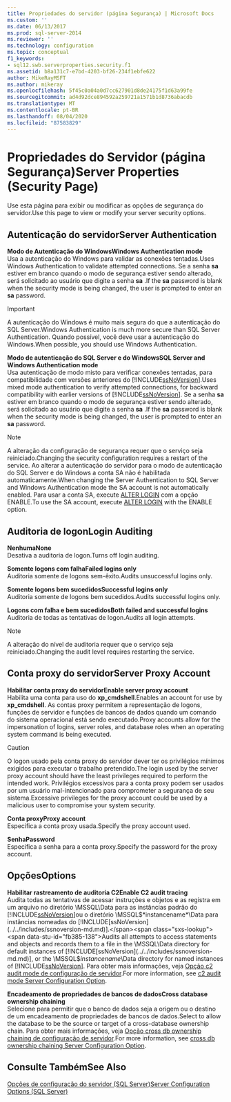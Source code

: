 ```yaml
---
title: Propriedades do servidor (página Segurança) | Microsoft Docs
ms.custom: ''
ms.date: 06/13/2017
ms.prod: sql-server-2014
ms.reviewer: ''
ms.technology: configuration
ms.topic: conceptual
f1_keywords:
- sql12.swb.serverproperties.security.f1
ms.assetid: b8a131c7-e7bd-4203-bf26-234f1ebfe622
author: MikeRayMSFT
ms.author: mikeray
ms.openlocfilehash: 5f45c0a04a0d7cc627901d8de24175f1d63a99fe
ms.sourcegitcommit: ad4d92dce894592a259721a1571b1d8736abacdb
ms.translationtype: MT
ms.contentlocale: pt-BR
ms.lasthandoff: 08/04/2020
ms.locfileid: "87583829"
---
```

# <a name="server-properties-security-page"></a><span data-ttu-id="fb385-102">Propriedades do Servidor (página Segurança)</span><span class="sxs-lookup"><span data-stu-id="fb385-102">Server Properties (Security Page)</span></span>
  <span data-ttu-id="fb385-103">Use esta página para exibir ou modificar as opções de segurança do servidor.</span><span class="sxs-lookup"><span data-stu-id="fb385-103">Use this page to view or modify your server security options.</span></span>  
  
## <a name="server-authentication"></a><span data-ttu-id="fb385-104">Autenticação do servidor</span><span class="sxs-lookup"><span data-stu-id="fb385-104">Server Authentication</span></span>  
 <span data-ttu-id="fb385-105">**Modo de Autenticação do Windows**</span><span class="sxs-lookup"><span data-stu-id="fb385-105">**Windows Authentication mode**</span></span>  
 <span data-ttu-id="fb385-106">Usa a autenticação do Windows para validar as conexões tentadas.</span><span class="sxs-lookup"><span data-stu-id="fb385-106">Uses Windows Authentication to validate attempted connections.</span></span> <span data-ttu-id="fb385-107">Se a senha **sa** estiver em branco quando o modo de segurança estiver sendo alterado, será solicitado ao usuário que digite a senha **sa** .</span><span class="sxs-lookup"><span data-stu-id="fb385-107">If the **sa** password is blank when the security mode is being changed, the user is prompted to enter an **sa** password.</span></span>  
  
> [!IMPORTANT]  
>  <span data-ttu-id="fb385-108">A autenticação do Windows é muito mais segura do que a autenticação do SQL Server.</span><span class="sxs-lookup"><span data-stu-id="fb385-108">Windows Authentication is much more secure than SQL Server Authentication.</span></span> <span data-ttu-id="fb385-109">Quando possível, você deve usar a autenticação do Windows.</span><span class="sxs-lookup"><span data-stu-id="fb385-109">When possible, you should use Windows Authentication.</span></span>  
  
 <span data-ttu-id="fb385-110">**Modo de autenticação do SQL Server e do Windows**</span><span class="sxs-lookup"><span data-stu-id="fb385-110">**SQL Server and Windows Authentication mode**</span></span>  
 <span data-ttu-id="fb385-111">Usa autenticação de modo misto para verificar conexões tentadas, para compatibilidade com versões anteriores do [!INCLUDE[ssNoVersion](../../includes/ssnoversion-md.md)].</span><span class="sxs-lookup"><span data-stu-id="fb385-111">Uses mixed mode authentication to verify attempted connections, for backward compatibility with earlier versions of [!INCLUDE[ssNoVersion](../../includes/ssnoversion-md.md)].</span></span> <span data-ttu-id="fb385-112">Se a senha **sa** estiver em branco quando o modo de segurança estiver sendo alterado, será solicitado ao usuário que digite a senha **sa** .</span><span class="sxs-lookup"><span data-stu-id="fb385-112">If the **sa** password is blank when the security mode is being changed, the user is prompted to enter an **sa** password.</span></span>  
  
> [!NOTE]  
>  <span data-ttu-id="fb385-113">A alteração da configuração de segurança requer que o serviço seja reiniciado.</span><span class="sxs-lookup"><span data-stu-id="fb385-113">Changing the security configuration requires a restart of the service.</span></span> <span data-ttu-id="fb385-114">Ao alterar a autenticação do servidor para o modo de autenticação do SQL Server e do Windows a conta SA não é habilitada automaticamente.</span><span class="sxs-lookup"><span data-stu-id="fb385-114">When changing the Server Authentication to SQL Server and Windows Authentication mode the SA account is not automatically enabled.</span></span> <span data-ttu-id="fb385-115">Para usar a conta SA, execute [ALTER LOGIN](/sql/t-sql/statements/alter-login-transact-sql) com a opção ENABLE.</span><span class="sxs-lookup"><span data-stu-id="fb385-115">To use the SA account, execute [ALTER LOGIN](/sql/t-sql/statements/alter-login-transact-sql) with the ENABLE option.</span></span>  
  
## <a name="login-auditing"></a><span data-ttu-id="fb385-116">Auditoria de logon</span><span class="sxs-lookup"><span data-stu-id="fb385-116">Login Auditing</span></span>  
 <span data-ttu-id="fb385-117">**Nenhuma**</span><span class="sxs-lookup"><span data-stu-id="fb385-117">**None**</span></span>  
 <span data-ttu-id="fb385-118">Desativa a auditoria de logon.</span><span class="sxs-lookup"><span data-stu-id="fb385-118">Turns off login auditing.</span></span>  
  
 <span data-ttu-id="fb385-119">**Somente logons com falha**</span><span class="sxs-lookup"><span data-stu-id="fb385-119">**Failed logins only**</span></span>  
 <span data-ttu-id="fb385-120">Auditoria somente de logons sem-êxito.</span><span class="sxs-lookup"><span data-stu-id="fb385-120">Audits unsuccessful logins only.</span></span>  
  
 <span data-ttu-id="fb385-121">**Somente logons bem sucedidos**</span><span class="sxs-lookup"><span data-stu-id="fb385-121">**Successful logins only**</span></span>  
 <span data-ttu-id="fb385-122">Auditoria somente de logons bem sucedidos.</span><span class="sxs-lookup"><span data-stu-id="fb385-122">Audits successful logins only.</span></span>  
  
 <span data-ttu-id="fb385-123">**Logons com falha e bem sucedidos**</span><span class="sxs-lookup"><span data-stu-id="fb385-123">**Both failed and successful logins**</span></span>  
 <span data-ttu-id="fb385-124">Auditoria de todas as tentativas de logon.</span><span class="sxs-lookup"><span data-stu-id="fb385-124">Audits all login attempts.</span></span>  
  
> [!NOTE]  
>  <span data-ttu-id="fb385-125">A alteração do nível de auditoria requer que o serviço seja reiniciado.</span><span class="sxs-lookup"><span data-stu-id="fb385-125">Changing the audit level requires restarting the service.</span></span>  
  
## <a name="server-proxy-account"></a><span data-ttu-id="fb385-126">Conta proxy do servidor</span><span class="sxs-lookup"><span data-stu-id="fb385-126">Server Proxy Account</span></span>  
 <span data-ttu-id="fb385-127">**Habilitar conta proxy do servidor**</span><span class="sxs-lookup"><span data-stu-id="fb385-127">**Enable server proxy account**</span></span>  
 <span data-ttu-id="fb385-128">Habilita uma conta para uso do **xp_cmdshell**.</span><span class="sxs-lookup"><span data-stu-id="fb385-128">Enables an account for use by **xp_cmdshell**.</span></span> <span data-ttu-id="fb385-129">As contas proxy permitem a representação de logons, funções de servidor e funções de bancos de dados quando um comando do sistema operacional está sendo executado.</span><span class="sxs-lookup"><span data-stu-id="fb385-129">Proxy accounts allow for the impersonation of logins, server roles, and database roles when an operating system command is being executed.</span></span>  
  
> [!CAUTION]  
>  <span data-ttu-id="fb385-130">O logon usado pela conta proxy do servidor dever ter os privilégios mínimos exigidos para executar o trabalho pretendido.</span><span class="sxs-lookup"><span data-stu-id="fb385-130">The login used by the server proxy account should have the least privileges required to perform the intended work.</span></span> <span data-ttu-id="fb385-131">Privilégios excessivos para a conta proxy podem ser usados por um usuário mal-intencionado para comprometer a segurança de seu sistema.</span><span class="sxs-lookup"><span data-stu-id="fb385-131">Excessive privileges for the proxy account could be used by a malicious user to compromise your system security.</span></span>  
  
 <span data-ttu-id="fb385-132">**Conta proxy**</span><span class="sxs-lookup"><span data-stu-id="fb385-132">**Proxy account**</span></span>  
 <span data-ttu-id="fb385-133">Especifica a conta proxy usada.</span><span class="sxs-lookup"><span data-stu-id="fb385-133">Specify the proxy account used.</span></span>  
  
 <span data-ttu-id="fb385-134">**Senha**</span><span class="sxs-lookup"><span data-stu-id="fb385-134">**Password**</span></span>  
 <span data-ttu-id="fb385-135">Especifica a senha para a conta proxy.</span><span class="sxs-lookup"><span data-stu-id="fb385-135">Specify the password for the proxy account.</span></span>  
  
## <a name="options"></a><span data-ttu-id="fb385-136">Opções</span><span class="sxs-lookup"><span data-stu-id="fb385-136">Options</span></span>  
 <span data-ttu-id="fb385-137">**Habilitar rastreamento de auditoria C2**</span><span class="sxs-lookup"><span data-stu-id="fb385-137">**Enable C2 audit tracing**</span></span>  
 <span data-ttu-id="fb385-138">Audita todas as tentativas de acessar instruções e objetos e as registra em um arquivo no diretório \MSSQL\Data para as instâncias padrão do [!INCLUDE[ssNoVersion](../../includes/ssnoversion-md.md)]ou o diretório \MSSQL$*instancename*\Data para instâncias nomeadas do [!INCLUDE[ssNoVersion](../../includes/ssnoversion-md.md)].</span><span class="sxs-lookup"><span data-stu-id="fb385-138">Audits all attempts to access statements and objects and records them to a file in the \MSSQL\Data directory for default instances of [!INCLUDE[ssNoVersion](../../includes/ssnoversion-md.md)], or the \MSSQL$*instancename*\Data directory for named instances of [!INCLUDE[ssNoVersion](../../includes/ssnoversion-md.md)].</span></span> <span data-ttu-id="fb385-139">Para obter mais informações, veja [Opção c2 audit mode de configuração de servidor](c2-audit-mode-server-configuration-option.md).</span><span class="sxs-lookup"><span data-stu-id="fb385-139">For more information, see [c2 audit mode Server Configuration Option](c2-audit-mode-server-configuration-option.md).</span></span>  
  
 <span data-ttu-id="fb385-140">**Encadeamento de propriedades de bancos de dados**</span><span class="sxs-lookup"><span data-stu-id="fb385-140">**Cross database ownership chaining**</span></span>  
 <span data-ttu-id="fb385-141">Selecione para permitir que o banco de dados seja a origem ou o destino de um encadeamento de propriedades de bancos de dados.</span><span class="sxs-lookup"><span data-stu-id="fb385-141">Select to allow the database to be the source or target of a cross-database ownership chain.</span></span> <span data-ttu-id="fb385-142">Para obter mais informações, veja [Opção cross db ownership chaining de configuração de servidor](cross-db-ownership-chaining-server-configuration-option.md).</span><span class="sxs-lookup"><span data-stu-id="fb385-142">For more information, see [cross db ownership chaining Server Configuration Option](cross-db-ownership-chaining-server-configuration-option.md).</span></span>  
  
## <a name="see-also"></a><span data-ttu-id="fb385-143">Consulte Também</span><span class="sxs-lookup"><span data-stu-id="fb385-143">See Also</span></span>  
 [<span data-ttu-id="fb385-144">Opções de configuração do servidor &#40;SQL Server&#41;</span><span class="sxs-lookup"><span data-stu-id="fb385-144">Server Configuration Options &#40;SQL Server&#41;</span></span>](server-configuration-options-sql-server.md)  
  
  
